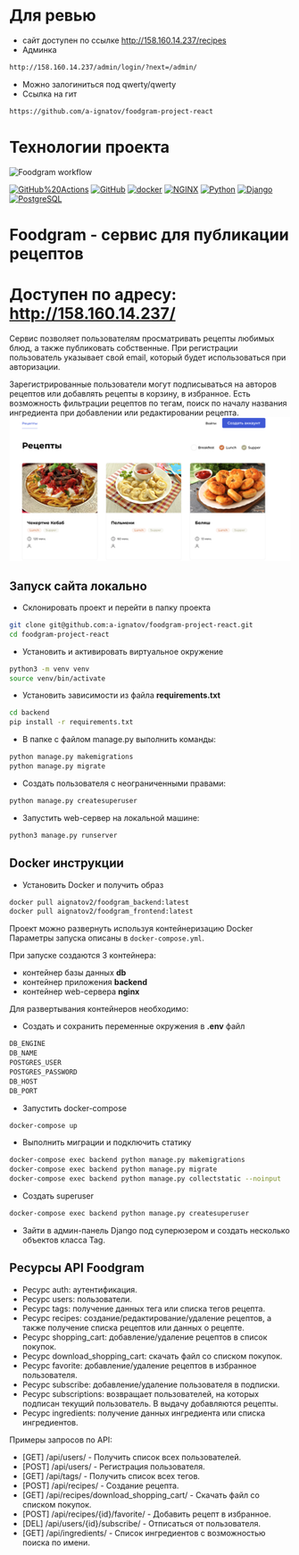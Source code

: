 # Для ревью

- сайт доступен по ссылке http://158.160.14.237/recipes
- Админка
```bash
http://158.160.14.237/admin/login/?next=/admin/
```
- Можно залогиниться под qwerty/qwerty
- Ссылка на гит
```bash
https://github.com/a-ignatov/foodgram-project-react
```

# Технологии проекта
![Foodgram workflow](https://github.com/a-ignatov/foodgram-project-react/actions/workflows/main.yml/badge.svg)

[![GitHub%20Actions](https://img.shields.io/badge/-GitHub%20Actions-464646??style=flat-square&logo=GitHub%20actions)](https://github.com/features/actions)
[![GitHub](https://img.shields.io/badge/-GitHub-464646??style=flat-square&logo=GitHub)](https://github.com/)
[![docker](https://img.shields.io/badge/-Docker-464646??style=flat-square&logo=docker)](https://www.docker.com/)
[![NGINX](https://img.shields.io/badge/-NGINX-464646??style=flat-square&logo=NGINX)](https://nginx.org/ru/)
[![Python](https://img.shields.io/badge/-Python-464646??style=flat-square&logo=Python)](https://www.python.org/)
[![Django](https://img.shields.io/badge/-Django-464646??style=flat-square&logo=Django)](https://www.djangoproject.com/)
[![PostgreSQL](https://img.shields.io/badge/-PostgreSQL-464646??style=flat-square&logo=PostgreSQL)](https://www.postgresql.org/)

# Foodgram - сервис для публикации рецептов
# Доступен по адресу: http://158.160.14.237/

Сервис позволяет пользователям просматривать рецепты любимых блюд, а также публиковать собственные.
При регистрации пользователь указывает свой email, который будет использоваться при авторизации.

Зарегистрированные пользователи могут подписываться на авторов рецептов или добавлять рецепты в корзину, в избранное.
Есть возможность фильтрации рецептов по тегам, поиск по началу названия ингредиента при добавлении или редактировании рецепта.
![recipe](https://github.com/a-ignatov/foodgram-project-react/blob/868dff2bd8ed2ef3ccdd3a9bdb994d44ab3c5e0d/backend/media/data/Screenshot%202022-11-22%20at%2018.41.58.png)

## Запуск сайта локально
- Склонировать проект и перейти в папку проекта

```bash
git clone git@github.com:a-ignatov/foodgram-project-react.git
cd foodgram-project-react
```
- Установить и активировать виртуальное окружение

```bash
python3 -m venv venv
source venv/bin/activate 
```

- Установить зависимости из файла **requirements.txt**
 
```bash
cd backend
pip install -r requirements.txt
``` 
- В папке с файлом manage.py выполнить команды:

```bash
python manage.py makemigrations
python manage.py migrate
```
- Создать пользователя с неограниченными правами:

```bash
python manage.py createsuperuser
```
- Запустить web-сервер на локальной машине:

```bash
python3 manage.py runserver
```

## Docker инструкции
- Установить Docker и получить образ

```bash
docker pull aignatov2/foodgram_backend:latest
docker pull aignatov2/foodgram_frontend:latest
```

Проект можно развернуть используя контейнеризацию Docker  
Параметры запуска описаны в `docker-compose.yml`.

При запуске создаются 3 контейнера:

 - контейнер базы данных **db**
 - контейнер приложения **backend**
 - контейнер web-сервера **nginx**

Для развертывания контейнеров необходимо:

- Создать и сохранить переменные окружения в **.env** файл
```bash
DB_ENGINE
DB_NAME
POSTGRES_USER
POSTGRES_PASSWORD
DB_HOST
DB_PORT
```

- Запустить docker-compose

```bash
docker-compose up
```
- Выполнить миграции и подключить статику

```bash
docker-compose exec backend python manage.py makemigrations
docker-compose exec backend python manage.py migrate
docker-compose exec backend python manage.py collectstatic --noinput
```
- Создать superuser

```bash
docker-compose exec backend python manage.py createsuperuser
```

- Зайти в админ-панель Django под суперюзером и создать несколько объектов класса Tag. 

## Ресурсы API Foodgram

- Ресурс auth: аутентификация.
- Ресурс users: пользователи.
- Ресурс tags: получение данных тега или списка тегов рецепта.
- Ресурс recipes: создание/редактирование/удаление рецептов, а также получение списка рецептов или данных о рецепте.
- Ресурс shopping_cart: добавление/удаление рецептов в список покупок.
- Ресурс download_shopping_cart: cкачать файл со списком покупок.
- Ресурс favorite: добавление/удаление рецептов в избранное пользователя.
- Ресурс subscribe: добавление/удаление пользователя в подписки.
- Ресурс subscriptions: возвращает пользователей, на которых подписан текущий пользователь. В выдачу добавляются рецепты.
- Ресурс ingredients: получение данных ингредиента или списка ингредиентов.

Примеры запросов по API:

- [GET] /api/users/ - Получить список всех пользователей.
- [POST] /api/users/ - Регистрация пользователя.
- [GET] /api/tags/ - Получить список всех тегов.
- [POST] /api/recipes/ - Создание рецепта.
- [GET] /api/recipes/download_shopping_cart/ - Скачать файл со списком покупок.
- [POST] /api/recipes/{id}/favorite/ - Добавить рецепт в избранное.
- [DEL] /api/users/{id}/subscribe/ - Отписаться от пользователя.
- [GET] /api/ingredients/ - Список ингредиентов с возможностью поиска по имени.